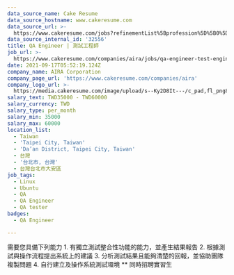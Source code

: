 ```yaml
---
data_source_name: Cake Resume
data_source_hostname: www.cakeresume.com
data_source_url: >-
  https://www.cakeresume.com/jobs?refinementList%5Bprofession%5D%5B0%5D=engineering_qa-engineer&refinementList%5Bsalary_type%5D=per_month&refinementList%5Bsalary_currency%5D=TWD&range%5Bsalary_range%5D%5Bmax%5D=600000
data_source_internal_id: '32556'
title: QA Engineer | 測試工程師
job_url: >-
  https://www.cakeresume.com/companies/aira/jobs/qa-engineer-test-engineer-30520e
date: 2021-09-17T05:52:19.124Z
company_name: AIRA Corporation
company_page_url: 'https://www.cakeresume.com/companies/aira'
company_logo_url: >-
  https://media.cakeresume.com/image/upload/s--Ky2D8It---/c_pad,fl_png8,h_200,w_200/v1630634592/rne409klyxctemzm50a4.png
salary_text: TWD35000 - TWD60000
salary_currency: TWD
salary_type: per_month
salary_min: 35000
salary_max: 60000
location_list:
  - Taiwan
  - 'Taipei City, Taiwan'
  - 'Da’an District, Taipei City, Taiwan'
  - 台灣
  - '台北市, 台灣'
  - 台灣台北市大安區
job_tags:
  - Linux
  - Ubuntu
  - QA
  - QA Engineer
  - QA tester
badges:
  - QA Engineer

---
```


需要您具備下列能力 1. 有獨立測試整合性功能的能力，並產生結果報告 2. 根據測試與操作流程提出系統上的建議 3. 分析測試結果且能夠清楚的回報，並協助團隊複製問題 4. 自行建立及操作系統測試環境 ** 同時招聘實習生